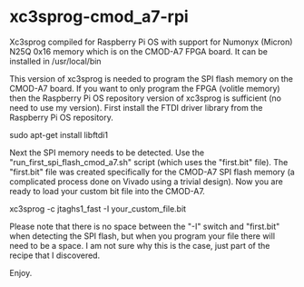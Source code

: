 # xc3sprog-cmod_a7-rpi
Xc3sprog compiled for Raspberry Pi OS with support for Numonyx (Micron) N25Q 0x16 memory which is on the CMOD-A7 FPGA board. It can be installed in /usr/local/bin

This version of xc3sprog is needed to program the SPI flash memory on the CMOD-A7 board. If you want to only program the FPGA (volitle memory) then the Raspberry Pi OS repository version of xc3sprog is sufficient (no need to use my version). First install the FTDI driver library from the Raspberry Pi OS repository.

sudo apt-get install libftdi1

Next the SPI memory needs to be detected. Use the "run_first_spi_flash_cmod_a7.sh" script (which uses the "first.bit" file). The "first.bit" file was created specifically for the CMOD-A7 SPI flash memory (a complicated process done on Vivado using a trivial design). Now you are ready to load your custom bit file into the CMOD-A7.

xc3sprog -c jtaghs1_fast -I your_custom_file.bit

Please note that there is no space between the "-I" switch and "first.bit" when detecting the SPI flash, but when you program your file there will need to be a space. I am not sure why this is the case, just part of the recipe that I discovered.

Enjoy.
